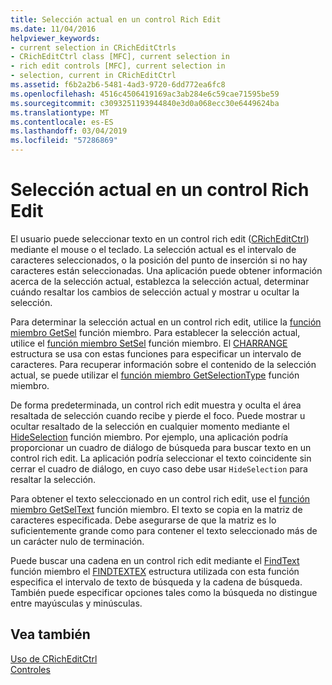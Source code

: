 ```yaml
---
title: Selección actual en un control Rich Edit
ms.date: 11/04/2016
helpviewer_keywords:
- current selection in CRichEditCtrls
- CRichEditCtrl class [MFC], current selection in
- rich edit controls [MFC], current selection in
- selection, current in CRichEditCtrl
ms.assetid: f6b2a2b6-5481-4ad3-9720-6dd772ea6fc8
ms.openlocfilehash: 4516c4506419169ac3ab284e6c59cae71595be59
ms.sourcegitcommit: c3093251193944840e3d0a068ecc30e6449624ba
ms.translationtype: MT
ms.contentlocale: es-ES
ms.lasthandoff: 03/04/2019
ms.locfileid: "57286869"
---
```

# <a name="current-selection-in-a-rich-edit-control"></a>Selección actual en un control Rich Edit

El usuario puede seleccionar texto en un control rich edit ([CRichEditCtrl](../mfc/reference/cricheditctrl-class.md)) mediante el mouse o el teclado. La selección actual es el intervalo de caracteres seleccionados, o la posición del punto de inserción si no hay caracteres están seleccionadas. Una aplicación puede obtener información acerca de la selección actual, establezca la selección actual, determinar cuándo resaltar los cambios de selección actual y mostrar u ocultar la selección.

Para determinar la selección actual en un control rich edit, utilice la [función miembro GetSel](../mfc/reference/cricheditctrl-class.md#getsel) función miembro. Para establecer la selección actual, utilice el [función miembro SetSel](../mfc/reference/cricheditctrl-class.md#setsel) función miembro. El [CHARRANGE](/windows/desktop/api/richedit/ns-richedit-_charrange) estructura se usa con estas funciones para especificar un intervalo de caracteres. Para recuperar información sobre el contenido de la selección actual, se puede utilizar el [función miembro GetSelectionType](../mfc/reference/cricheditctrl-class.md#getselectiontype) función miembro.

De forma predeterminada, un control rich edit muestra y oculta el área resaltada de selección cuando recibe y pierde el foco. Puede mostrar u ocultar resaltado de la selección en cualquier momento mediante el [HideSelection](../mfc/reference/cricheditctrl-class.md#hideselection) función miembro. Por ejemplo, una aplicación podría proporcionar un cuadro de diálogo de búsqueda para buscar texto en un control rich edit. La aplicación podría seleccionar el texto coincidente sin cerrar el cuadro de diálogo, en cuyo caso debe usar `HideSelection` para resaltar la selección.

Para obtener el texto seleccionado en un control rich edit, use el [función miembro GetSelText](../mfc/reference/cricheditctrl-class.md#getseltext) función miembro. El texto se copia en la matriz de caracteres especificada. Debe asegurarse de que la matriz es lo suficientemente grande como para contener el texto seleccionado más de un carácter nulo de terminación.

Puede buscar una cadena en un control rich edit mediante el [FindText](../mfc/reference/cricheditctrl-class.md#findtext) función miembro el [FINDTEXTEX](/windows/desktop/api/richedit/ns-richedit-_findtextexa) estructura utilizada con esta función especifica el intervalo de texto de búsqueda y la cadena de búsqueda. También puede especificar opciones tales como la búsqueda no distingue entre mayúsculas y minúsculas.

## <a name="see-also"></a>Vea también

[Uso de CRichEditCtrl](../mfc/using-cricheditctrl.md)<br/>
[Controles](../mfc/controls-mfc.md)
